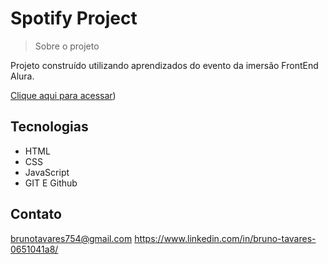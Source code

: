 # Spotify Project

> Sobre o projeto

Projeto construído utilizando aprendizados do evento da imersão FrontEnd Alura.

[Clique aqui para acessar](https://brunotavares754.github.io/spotify-project/))

## Tecnologias 

- HTML
- CSS
- JavaScript
- GIT E Github

## Contato

brunotavares754@gmail.com
https://www.linkedin.com/in/bruno-tavares-0651041a8/
